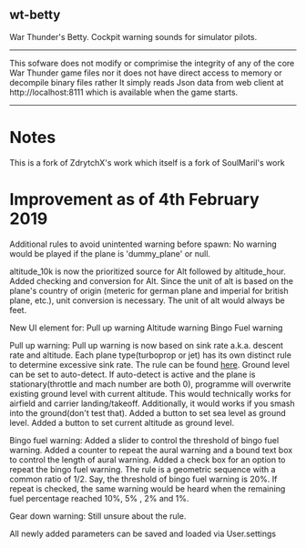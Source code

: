 ## wt-betty
War Thunder's Betty. Cockpit warning sounds for simulator pilots.

************************************************************************************
This sofware does not modify or comprimise the integrity of any of
the core War Thunder game files nor it does not have direct access to
memory or decompile binary files rather It simply reads Json data from
web client  at http://localhost:8111  which is available when the
game starts.
************************************************************************************

# Notes
This is a fork of ZdrytchX's work which itself is a fork of SoulMaril's work
 
# Improvement as of 4th February 2019
Additional rules to avoid unintented warning before spawn:
No warning would be played if the plane is 'dummy_plane' or null.

altitude_10k is now the prioritized source for Alt followed by altitude_hour.
Added checking and conversion for Alt.
Since the unit of alt is based on the plane's country of origin (meteric for german plane and imperial for british plane, etc.), unit conversion is necessary. The unit of alt would always be feet.

New UI element for:
Pull up warning
Altitude warning
Bingo Fuel warning

Pull up warning:
Pull up warning is now based on sink rate a.k.a. descent rate and altitude.
Each plane type(turboprop or jet) has its own distinct rule to determine excessive sink rate. The rule can be found [here](https://aerocontent.honeywell.com/aero/common/documents/Mk_VI_VIII_EGPWS.pdf#page=11). 
Ground level can be set to auto-detect. If auto-detect is active and the plane is stationary(throttle and mach number are both 0), programme will overwrite existing ground level with current altitude. This would technically works for airfield and carrier landing/takeoff. Additionally, it would works if you smash into the ground(don't test that).
Added a button to set sea level as ground level.
Added a button to set current altitude as ground level.

Bingo fuel warning:
Added a slider to control the threshold of bingo fuel warning.
Added a counter to repeat the aural warning and a bound text box to control the length of aural warning.
Added a check box for an option to repeat the bingo fuel warning. The rule is a geometric sequence with a common ratio of 1/2.
Say, the threshold of bingo fuel warning is 20%. If repeat is checked, the same warning would be heard when the remaining fuel percentage reached 10%, 5% , 2% and 1%.

Gear down warning:
Still unsure about the rule.
 
All newly added parameters can be saved and loaded via User.settings
